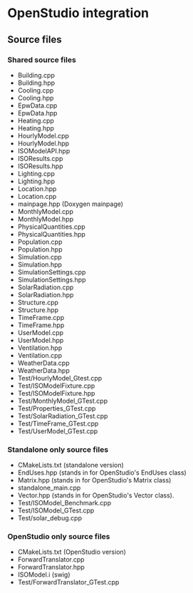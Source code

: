 # OpenStudio integration

## Source files

### Shared source files

- Building.cpp
- Building.hpp
- Cooling.cpp
- Cooling.hpp
- EpwData.cpp
- EpwData.hpp
- Heating.cpp
- Heating.hpp
- HourlyModel.cpp
- HourlyModel.hpp
- ISOModelAPI.hpp
- ISOResults.cpp
- ISOResults.hpp
- Lighting.cpp
- Lighting.hpp
- Location.hpp
- Location.cpp
- mainpage.hpp (Doxygen mainpage)
- MonthlyModel.cpp
- MonthlyModel.hpp
- PhysicalQuantities.cpp
- PhysicalQuantities.hpp
- Population.cpp
- Population.hpp
- Simulation.cpp
- Simulation.hpp
- SimulationSettings.cpp
- SimulationSettings.hpp
- SolarRadiation.cpp
- SolarRadiation.hpp
- Structure.cpp
- Structure.hpp
- TimeFrame.cpp
- TimeFrame.hpp
- UserModel.cpp
- UserModel.hpp
- Ventilation.hpp
- Ventilation.cpp
- WeatherData.cpp
- WeatherData.hpp
- Test/HourlyModel\_Gtest.cpp
- Test/ISOModelFixture.cpp
- Test/ISOModelFixture.hpp
- Test/MonthlyModel\_GTest.cpp
- Test/Properties\_GTest.cpp
- Test/SolarRadiation\_GTest.cpp
- Test/TimeFrame\_GTest.cpp
- Test/UserModel\_GTest.cpp

### Standalone only source files

- CMakeLists.txt (standalone version)
- EndUses.hpp (stands in for OpenStudio's EndUses class)
- Matrix.hpp (stands in for OpenStudio's Matrix class)
- standalone\_main.cpp
- Vector.hpp (stands in for OpenStudio's Vector class).
- Test/ISOModel\_Benchmark.cpp
- Test/ISOModel\_GTest.cpp
- Test/solar_debug.cpp

### OpenStudio only source files

- CMakeLists.txt (OpenStudio version)
- ForwardTranslator.cpp
- ForwardTranslator.hpp
- ISOModel.i (swig)
- Test/ForwardTranslator\_GTest.cpp
